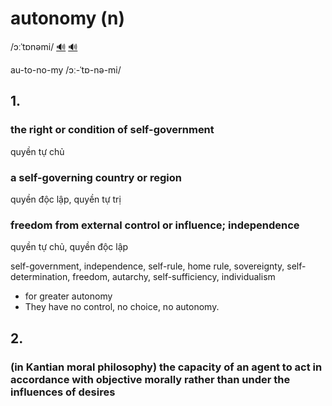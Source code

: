 # autonomy (n)

/ɔːˈtɒnəmi/ [🔊](https://www.oxfordlearnersdictionaries.com/media/english/uk_pron/a/aut/auton/autonomy__gb_1.mp3) [🔊](https://www.oxfordlearnersdictionaries.com/media/english/us_pron/a/aut/auton/autonomy__us_1.mp3)

au-to-no-my /ɔː-ˈtɒ-nə-mi/

## 1.

### the right or condition of self-government

quyền tự chủ

### a self-governing country or region

quyền độc lập, quyền tự trị

### freedom from external control or influence; independence

quyền tự chủ, quyền độc lập

self-government, independence, self-rule, home rule, sovereignty, self-determination, freedom, autarchy, self-sufficiency, individualism

- for greater autonomy
- They have no control, no choice, no autonomy.

## 2.

### (in Kantian moral philosophy) the capacity of an agent to act in accordance with objective morally rather than under the influences of desires